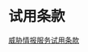 # 试用条款

[威胁情报服务试用条款](http://terms.aliyun.com/legal-agreement/terms/suit_bu1_ali_cloud/suit_bu1_ali_cloud201802261104_19214.html)

